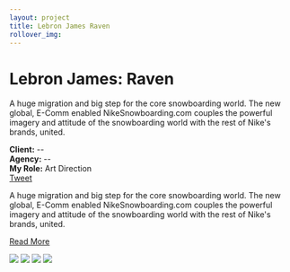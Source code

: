 ```yaml
---
layout: project
title: Lebron James Raven
rollover_img: 
---
```


<div class="project-page">

<div class="project-details clearfix">

  <h1>Lebron James: Raven</h1>
  <p>A huge migration and big step for the core snowboarding world. The new global, E-Comm enabled NikeSnowboarding.com couples the powerful imagery and attitude of the snowboarding world with the rest of Nike's brands, united.</p>
  <div class="project-meta">
    <b>Client:</b> --<br/>
    <b>Agency:</b> --<br/>
    <b>My Role:</b> Art Direction<br/>
  </div>
  <div class="social-btns">
    <a href="https://twitter.com/share" class="twitter-share-button" data-via="Augusto_Paiva">Tweet</a>
<script>!function(d,s,id){var js,fjs=d.getElementsByTagName(s)[0];if(!d.getElementById(id)){js=d.createElement(s);js.id=id;js.src="//platform.twitter.com/widgets.js";fjs.parentNode.insertBefore(js,fjs);}}(document,"script","twitter-wjs");</script>
    <br/>
    <div class="fb-like" data-send="false" data-layout="button_count" data-width="450" data-show-faces="true"></div>
  </div>

  <p class="more">A huge migration and big step for the core snowboarding world. The new global, E-Comm enabled NikeSnowboarding.com couples the powerful imagery and attitude of the snowboarding world with the rest of Nike's brands, united.</p>

  <a class="read-more" href="#">Read More</a>
</div>

<img class="project-img" src="http://allart.biz/up/photos/album/B-C/Caravaggio/michelangelo_caravaggio_20_the_crowning_with_thorns_1607l.jpg" />
<img class="project-img" src="http://fc03.deviantart.net/fs45/f/2009/114/3/b/copy_from_caravaggio_by_mertyavasca.jpg" />
<img class="project-img" src="http://0.tqn.com/d/arthistory/1/0/v/6/1/07-Caravaggio-Martha-and-Mary-Magdalene-1598.jpg" />
<img class="project-img" src="http://0.tqn.com/d/arthistory/1/0/8/x/mmc_scuderie_quirinale_06.jpg" />

</div>